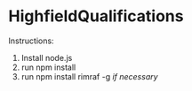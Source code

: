 # HighfieldQualifications

Instructions:

1. Install node.js
2. run npm install
3. run npm install rimraf -g *if necessary*

